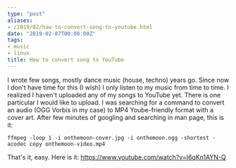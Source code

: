 ```yaml
---
type: "post"
aliases:
- /2019/02/how-to-convert-song-to-youtube.html
date: "2019-02-07T00:00:00Z"
tags:
- music
- linux
title: How to convert song to YouTube
---
```


I wrote few songs, mostly dance music (house, techno) years go. Since now I don't have time for this (I wish) I only listen to my music from time to time. I realized I haven't uploaded any of my songs to YouTube yet. There is one particular I would like to upload. I was searching for a command to convert an audio (OGG Vorbis in my case) to MP4 Yoube-friendly format with a cover art. After few minutes of googling and searching in man page, this is it:

    ffmpeg -loop 1 -i onthemoon-cover.jpg -i onthemoon.ogg -shortest -acodec copy onthemoon-video.mp4

That's it, easy. Here is it: https://www.youtube.com/watch?v=I6qKn1AYN-Q
